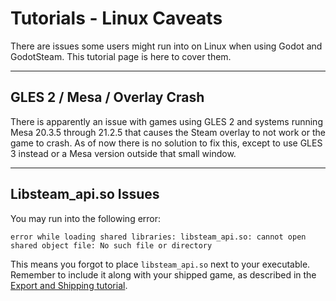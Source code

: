 # Tutorials - Linux Caveats

There are issues some users might run into on Linux when using Godot and GodotSteam. This tutorial page is here to cover them.

---

## GLES 2 / Mesa / Overlay Crash

There is apparently an issue with games using GLES 2 and systems running Mesa 20.3.5 through 21.2.5 that causes the Steam overlay to not work or the game to crash.  As of now there is no solution to fix this, except to use GLES 3 instead or a Mesa version outside that small window.

---

## Libsteam_api.so Issues

You may run into the following error:

````
error while loading shared libraries: libsteam_api.so: cannot open shared object file: No such file or directory
````

This means you forgot to place `libsteam_api.so` next to your executable.
Remember to include it along with your shipped game, as described in the [Export and Shipping tutorial](/tutorials/exporting_shipping/).
